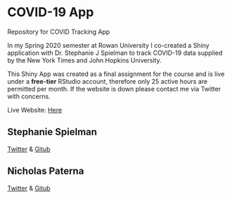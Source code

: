 # COVID-19 App
Repository for COVID Tracking App

In my Spring 2020 semester at Rowan University I co-created a Shiny application with Dr. Stephanie J Spielman to track COVID-19 data supplied by the New York Times and John Hopkins University.

This Shiny App was created as a final assignment for the course and is live under a **free-tier** RStudio account, therefore only 25 active hours are permitted per month. If the website is down please contact me via Twitter with concerns.

Live Website: [Here](https://npaterna.shinyapps.io/covid19_tracker/)

Stephanie Spielman
--------------------
[Twitter](https://twitter.com/stephspiel) & [Gitub](https://github.com/sjspielman)

Nicholas Paterna
--------------------
[Twitter](https://twitter.com/NicholasPaterna) & [Gitub](https://github.com/npaterna)
